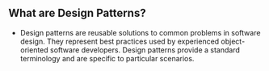 ## What are Design Patterns?

* Design patterns are reusable solutions to common problems in software design. They represent best practices used by experienced object-oriented software developers. Design patterns provide a standard terminology and are specific to particular scenarios.

